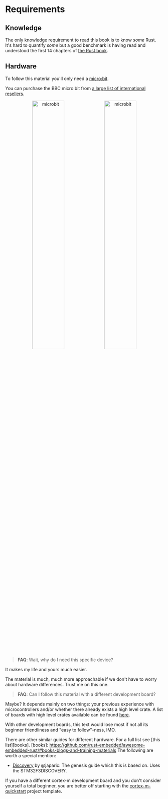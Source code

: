 # Requirements

## Knowledge

The only knowledge requirement to read this book is to know *some* Rust. It's hard to
quantify *some* but a good benchmark is having read and understood the first 14 chapters of [the Rust book][thebook].

[thebook]: https://doc.rust-lang.org/nightly/book/

## Hardware

To follow this material you'll only need a [micro:bit].

[micro:bit]: http://tech.microbit.org/hardware/

You can purchase the BBC micro:bit from [a large list of international resellers][resellers].

[resellers]: https://microbit.org/resellers/

<p align="center">
<img title="microbit" src="https://microbit.org/images/microbit-front.png" width="45%">
<img title="microbit" src="https://microbit.org/images/microbit-back.png" width="45%">
</p>

> **FAQ**: Wait, why do I need this specific device?

It makes my life and yours much easier.

The material is much, much more approachable if we don't have to worry about hardware differences.
Trust me on this one.

> **FAQ**: Can I follow this material with a different development board?

Maybe? It depends mainly on two things: your previous experience with microcontrollers and/or
whether there already exists a high level crate. A list of boards with high level crates available can be found [here][bsc].

[bsc]: https://github.com/rust-embedded/awesome-embedded-rust#board-support-crates

With other development boards, this text would lose most if not all its beginner friendliness
and "easy to follow"-ness, IMO.

There are other similar guides for different hardware. For a full list see [this list][books].
[books]: https://github.com/rust-embedded/awesome-embedded-rust/#books-blogs-and-training-materials
The following are worth a special mention:
- [Discovery](https://japaric.github.io/discovery/) by @japaric: The genesis guide which this is based on. Uses the STM32F3DISCOVERY.



If you have a different cortex-m development board and you don't consider yourself a total beginner, you are
better off starting with the [cortex-m-quickstart] project template.

[cortex-m-quickstart]: https://docs.rs/crate/cortex-m-quickstart

